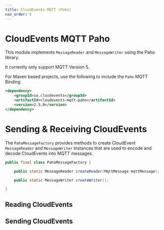 ```yaml
---
title: CloudEvents MQTT (Paho)
nav_order: 5
---
```


# CloudEvents MQTT Paho

This module implements `MessageReader` and `MessageWriter` using the Paho
library.

It currently only support MQTT Version 5.

For Maven based projects, use the following to include the `Paho` MQTT Binding

```xml
<dependency>
    <groupId>io.cloudevents</groupId>
    <artifactId>cloudevents-mqtt-paho</artifactId>
    <version>2.5.0</version>
</dependency>
```

# Sending & Receiving CloudEvents

The `PahoMessageFactory` provides methods to create CloudEvent `MessageReader` and `MessageWriter`
instances that are used to encode and decode CloudEvents into MQTT messages.

```java
public final class PahoMessageFactory {

    public static MessageReader createReader(MqttMessage mqttMessage);

    public static MessageWriter createWriter();

}
```

## Reading CloudEvents

## Sending CloudEvents

